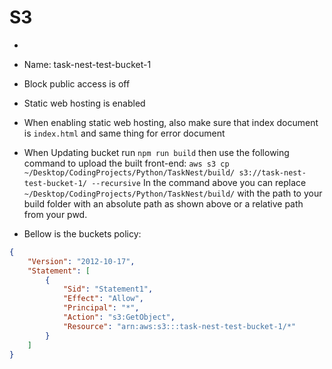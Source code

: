 # S3
- 
- Name: task-nest-test-bucket-1
- Block public access is off
- Static web hosting is enabled
- When enabling static web hosting, also make sure that index document is `index.html` and same thing for error document

- When Updating bucket run `npm run build` then use the following command to upload the built front-end:
`aws s3 cp ~/Desktop/CodingProjects/Python/TaskNest/build/ s3://task-nest-test-bucket-1/ --recursive`
In the command above you can replace `~/Desktop/CodingProjects/Python/TaskNest/build/` with the path to your build folder with an absolute path as shown above or a relative path from your pwd.
- Bellow is the buckets policy:
```json
{
    "Version": "2012-10-17",
    "Statement": [
        {
            "Sid": "Statement1",
            "Effect": "Allow",
            "Principal": "*",
            "Action": "s3:GetObject",
            "Resource": "arn:aws:s3:::task-nest-test-bucket-1/*"
        }
    ]
}
```

